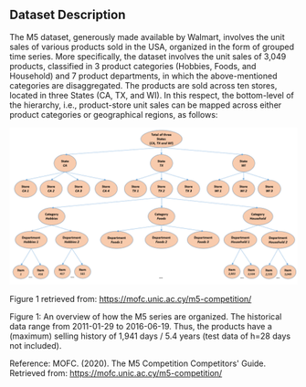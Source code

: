 ## Dataset Description
The M5 dataset, generously made available by Walmart, involves the unit sales of various products sold in the USA, organized in the form of grouped time series. More specifically, the dataset involves the unit sales of 3,049 products, classified in 3 product categories (Hobbies, Foods, and Household) and 7 product departments, in which the above-mentioned categories are disaggregated.  The products are sold across ten stores, located in three States (CA, TX, and WI). In this respect, the bottom-level of the hierarchy, i.e., product-store unit sales can be mapped across either product categories or geographical regions, as follows:

![](Images/dataset_diagram.png)

Figure 1 retrieved from: https://mofc.unic.ac.cy/m5-competition/

Figure 1: An overview of how the M5 series are organized.
The historical data range from 2011-01-29 to 2016-06-19. Thus, the products have a (maximum) selling history of 1,941  days / 5.4 years (test data of h=28 days not included). 

Reference:
MOFC. (2020). The M5 Competition Competitors' Guide. Retrieved from:  https://mofc.unic.ac.cy/m5-competition/ 
